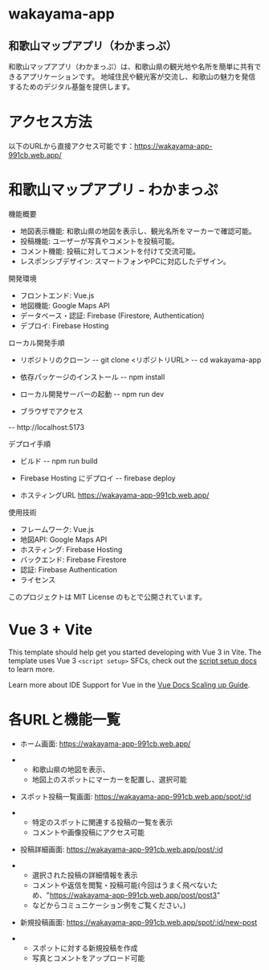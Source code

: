 # wakayama-app
## 和歌山マップアプリ（わかまっぷ）
和歌山マップアプリ（わかまっぷ）は、和歌山県の観光地や名所を簡単に共有できるアプリケーションです。
地域住民や観光客が交流し、和歌山の魅力を発信するためのデジタル基盤を提供します。

# アクセス方法
以下のURLから直接アクセス可能です：https://wakayama-app-991cb.web.app/

# 和歌山マップアプリ - わかまっぷ

機能概要
- 地図表示機能: 和歌山県の地図を表示し、観光名所をマーカーで確認可能。
- 投稿機能: ユーザーが写真やコメントを投稿可能。
- コメント機能: 投稿に対してコメントを付けて交流可能。
- レスポンシブデザイン: スマートフォンやPCに対応したデザイン。

開発環境
- フロントエンド: Vue.js
- 地図機能: Google Maps API
- データベース・認証: Firebase (Firestore, Authentication)
- デプロイ: Firebase Hosting

ローカル開発手順
- リポジトリのクローン
-- git clone <リポジトリURL>
-- cd wakayama-app

- 依存パッケージのインストール
-- npm install


- ローカル開発サーバーの起動
-- npm run dev


- ブラウザでアクセス

-- http://localhost:5173


デプロイ手順
- ビルド
-- npm run build
- Firebase Hosting にデプロイ
-- firebase deploy


- ホスティングURL https://wakayama-app-991cb.web.app/

使用技術
- フレームワーク: Vue.js
- 地図API: Google Maps API
- ホスティング: Firebase Hosting
- バックエンド: Firebase Firestore
- 認証: Firebase Authentication
- ライセンス


 このプロジェクトは MIT License のもとで公開されています。



# Vue 3 + Vite

This template should help get you started developing with Vue 3 in Vite. The template uses Vue 3 `<script setup>` SFCs, check out the [script setup docs](https://v3.vuejs.org/api/sfc-script-setup.html#sfc-script-setup) to learn more.

Learn more about IDE Support for Vue in the [Vue Docs Scaling up Guide](https://vuejs.org/guide/scaling-up/tooling.html#ide-support).

# 各URLと機能一覧
- ホーム画面: https://wakayama-app-991cb.web.app/

- - 和歌山県の地図を表示、
  - 地図上のスポットにマーカーを配置し、選択可能

- スポット投稿一覧画面: https://wakayama-app-991cb.web.app/spot/:id
- - 特定のスポットに関連する投稿の一覧を表示
  - コメントや画像投稿にアクセス可能

- 投稿詳細画面: https://wakayama-app-991cb.web.app/post/:id
- - 選択された投稿の詳細情報を表示
  - コメントや返信を閲覧・投稿可能(今回はうまく飛べないため、"https://wakayama-app-991cb.web.app/post/post3"
  - などからコミュニケーション例をご覧ください。)

- 新規投稿画面: https://wakayama-app-991cb.web.app/spot/:id/new-post
- - スポットに対する新規投稿を作成
  - 写真とコメントをアップロード可能
